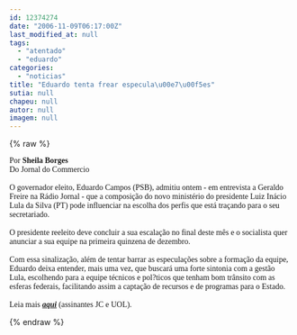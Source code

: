 ```yaml
---
id: 12374274
date: "2006-11-09T06:17:00Z"
last_modified_at: null
tags:
  - "atentado"
  - "eduardo"
categories:
  - "noticias"
title: "Eduardo tenta frear especula\u00e7\u00f5es"
sutia: null
chapeu: null
autor: null
imagem: null
---
```

{% raw %}
<p><FONT face=Verdana>Por <STRONG>Sheila Borges</STRONG><BR>Do Jornal do Commercio<BR><BR>O governador eleito, Eduardo Campos (PSB), admitiu ontem - em entrevista a Geraldo Freire na Rádio Jornal - que a composição do novo ministério do presidente Luiz Inácio Lula da Silva (PT) pode influenciar na escolha dos perfis que está traçando para o seu secretariado. <BR><BR>O presidente reeleito deve concluir a sua escalação no final deste mês e o socialista quer anunciar a sua equipe na primeira quinzena de dezembro. <BR><BR>Com essa sinalização, além de tentar barrar as especulações sobre a formação da equipe, Eduardo deixa entender, mais uma vez, que buscará uma forte sintonia com a gestão Lula, escolhendo para a equipe técnicos e pol?ticos que tenham bom trânsito com as esferas federais, facilitando assim a captação de recursos e de programas para o Estado.<BR><BR>Leia mais <STRONG><EM><A href=\"https://jc3.uol.com.br/jornal/2006/11/09/not_208008.php\" target=_blank>aqui</A></EM></STRONG> (assinantes JC e UOL).</FONT> </p>
{% endraw %}